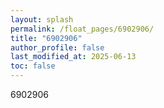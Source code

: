 ```yaml
---
layout: splash
permalink: /float_pages/6902906/
title: "6902906"
author_profile: false
last_modified_at: 2025-06-13
toc: false
---
```

 
6902906
